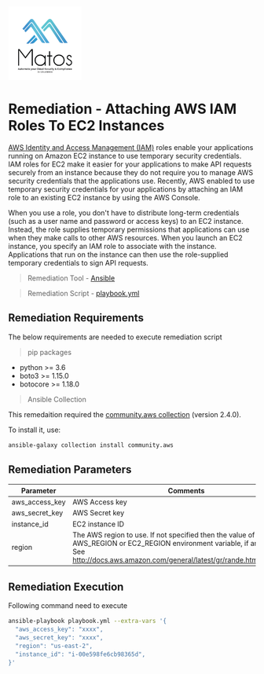 [<img src="https://github.com/cloudmatos/Matos/blob/main/images/matos-logo.png" width="150" height="150">](https://www.cloudmatos.com/)

# Remediation - Attaching AWS IAM Roles To EC2 Instances
[AWS Identity and Access Management (IAM)](https://aws.amazon.com/iam/) roles enable your applications running on Amazon EC2 instance to use temporary security credentials. IAM roles for EC2 make it easier for your applications to make API requests securely from an instance because they do not require you to manage AWS security credentials that the applications use. Recently, AWS enabled to use temporary security credentials for your applications by attaching an IAM role to an existing EC2 instance by using the AWS Console.

When you use a role, you don't have to distribute long-term credentials (such as a user name and password or access keys) to an EC2 instance. Instead, the role supplies temporary permissions that applications can use when they make calls to other AWS resources. When you launch an EC2 instance, you specify an IAM role to associate with the instance. Applications that run on the instance can then use the role-supplied temporary credentials to sign API requests.

> Remediation Tool   - [Ansible](https://www.ansible.com/)

> Remediation Script - [playbook.yml](playbook.yml)

## Remediation Requirements
The below requirements are needed to execute remediation script

> pip packages
- python >= 3.6
- boto3 >= 1.15.0
- botocore >= 1.18.0

> Ansible Collection

This remedaition required the [community.aws collection](https://galaxy.ansible.com/community/aws) (version 2.4.0).

To install it, use: 
```sh
ansible-galaxy collection install community.aws
```

## Remediation Parameters

| Parameter | Comments |
| ------ | ------ |
| aws_access_key | AWS Access key |
| aws_secret_key | AWS Secret key |
| instance_id | EC2 instance ID |
| region | The AWS region to use. If not specified then the value of the AWS_REGION or EC2_REGION environment variable, if any, is used. See http://docs.aws.amazon.com/general/latest/gr/rande.html#ec2_region |


## Remediation Execution
Following command need to execute
```sh
ansible-playbook playbook.yml --extra-vars '{
  "aws_access_key": "xxxx",
  "aws_secret_key": "xxxx",
  "region": "us-east-2",
  "instance_id": "i-00e598fe6cb98365d",
}'
```